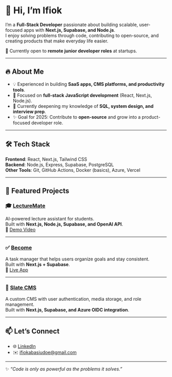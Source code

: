 # 👋 Hi, I’m Ifiok

I’m a **Full-Stack Developer** passionate about building scalable, user-focused apps with **Next.js, Supabase, and Node.js**.  
I enjoy solving problems through code, contributing to open-source, and creating products that make everyday life easier.  

🚀 Currently open to **remote junior developer roles** at startups.  

---

## 🔥 About Me
- 💡 Experienced in building **SaaS apps, CMS platforms, and productivity tools**.  
- 🎯 Focused on **full-stack JavaScript development** (React, Next.js, Node.js).  
- 🌱 Currently deepening my knowledge of **SQL, system design, and interview prep**.  
- ✨ Goal for 2025: Contribute to **open-source** and grow into a product-focused developer role.  

---

## 🛠️ Tech Stack
**Frontend**: React, Next.js, Tailwind CSS  
**Backend**: Node.js, Express, Supabase, PostgreSQL  
**Other Tools**: Git, GitHub Actions, Docker (basics), Azure, Vercel  

---

## 🚀 Featured Projects

### 🎓 [LectureMate](https://github.com/ifiokabasiudo/lecturemate-updated.git)  
AI-powered lecture assistant for students.  
Built with **Next.js, Node.js, Supabase, and OpenAI API**.  
🔗 [Demo Video](https://ifiok.vercel.app/Lecture_Mate.mp4)  

---

### ✅ [Become](https://github.com/ifiokabasiudo/become.git)  
A task manager that helps users organize goals and stay consistent.  
Built with **Next.js + Supabase**.  
🔗 [Live App](https://become-one.vercel.app)  

---

### 📝 [Slate CMS](https://github.com/thesimpleprogrammer/slate.git)  
A custom CMS with user authentication, media storage, and role management.  
Built with **Next.js, Supabase, and Azure OIDC integration**.  

---

## 📫 Let’s Connect
- 🌐 [LinkedIn](https://www.linkedin.com/in/ifiokabasi-udo-7a896b216)  
- ✉️ ifiokabasiudoe@gmail.com  

---
✨ *“Code is only as powerful as the problems it solves.”*
